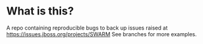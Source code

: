 # What is this?
A repo containing reproducible bugs to back up issues raised at https://issues.jboss.org/projects/SWARM
See branches for more examples.

